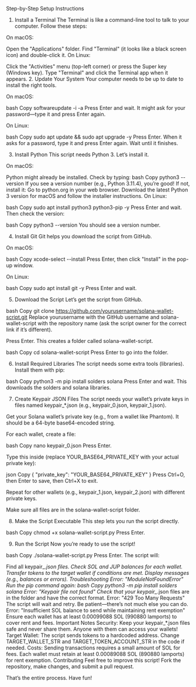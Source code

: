 Step-by-Step Setup Instructions
1. Install a Terminal
The Terminal is like a command-line tool to talk to your computer. Follow these steps:

On macOS:

Open the "Applications" folder.
Find "Terminal" (it looks like a black screen icon) and double-click it.
On Linux:

Click the "Activities" menu (top-left corner) or press the Super key (Windows key).
Type "Terminal" and click the Terminal app when it appears.
2. Update Your System
Your computer needs to be up to date to install the right tools.

On macOS:

bash
Copy
softwareupdate -i -a
Press Enter and wait. It might ask for your password—type it and press Enter again.

On Linux:

bash
Copy
sudo apt update && sudo apt upgrade -y
Press Enter. When it asks for a password, type it and press Enter again. Wait until it finishes.

3. Install Python
This script needs Python 3. Let’s install it.

On macOS:

Python might already be installed. Check by typing:
bash
Copy
python3 --version
If you see a version number (e.g., Python 3.11.4), you’re good! If not, install it:
Go to python.org in your web browser.
Download the latest Python 3 version for macOS and follow the installer instructions.
On Linux:

bash
Copy
sudo apt install python3 python3-pip -y
Press Enter and wait. Then check the version:

bash
Copy
python3 --version
You should see a version number.

4. Install Git
Git helps you download the script from GitHub.

On macOS:

bash
Copy
xcode-select --install
Press Enter, then click "Install" in the pop-up window.

On Linux:

bash
Copy
sudo apt install git -y
Press Enter and wait.

5. Download the Script
Let’s get the script from GitHub.

bash
Copy
git clone https://github.com/yourusername/solana-wallet-script.git
Replace yourusername with the GitHub username and solana-wallet-script with the repository name (ask the script owner for the correct link if it’s different).

Press Enter. This creates a folder called solana-wallet-script.

bash
Copy
cd solana-wallet-script
Press Enter to go into the folder.

6. Install Required Libraries
The script needs some extra tools (libraries). Install them with pip:

bash
Copy
python3 -m pip install solders solana
Press Enter and wait. This downloads the solders and solana libraries.

7. Create Keypair JSON Files
The script needs your wallet’s private keys in files named keypair_*.json (e.g., keypair_0.json, keypair_1.json).

Get your Solana wallet’s private key (e.g., from a wallet like Phantom). It should be a 64-byte base64-encoded string.

For each wallet, create a file:

bash
Copy
nano keypair_0.json
Press Enter.

Type this inside (replace YOUR_BASE64_PRIVATE_KEY with your actual private key):

json
Copy
{
  "private_key": "YOUR_BASE64_PRIVATE_KEY"
}
Press Ctrl+O, then Enter to save, then Ctrl+X to exit.

Repeat for other wallets (e.g., keypair_1.json, keypair_2.json) with different private keys.

Make sure all files are in the solana-wallet-script folder.

8. Make the Script Executable
This step lets you run the script directly.

bash
Copy
chmod +x solana-wallet-script.py
Press Enter.

9. Run the Script
Now you’re ready to use the script!

bash
Copy
./solana-wallet-script.py
Press Enter. The script will:

Find all keypair_*.json files.
Check SOL and JUP balances for each wallet.
Transfer tokens to the target wallet if conditions are met.
Display messages (e.g., balances or errors).
Troubleshooting
Error: "ModuleNotFoundError"
Run the pip command again:
bash
Copy
python3 -m pip install solders solana
Error: "Keypair file not found"
Check that your keypair_*.json files are in the folder and have the correct format.
Error: "429 Too Many Requests"
The script will wait and retry. Be patient—there’s not much else you can do.
Error: "Insufficient SOL balance to send while maintaining rent exemption"
Ensure each wallet has at least 0.00099088 SOL (990880 lamports) to cover rent and fees.
Important Notes
Security: Keep your keypair_*.json files safe and never share them. Anyone with them can access your wallets!
Target Wallet: The script sends tokens to a hardcoded address. Change TARGET_WALLET_STR and TARGET_TOKEN_ACCOUNT_STR in the code if needed.
Costs: Sending transactions requires a small amount of SOL for fees. Each wallet must retain at least 0.00089088 SOL (890880 lamports) for rent exemption.
Contributing
Feel free to improve this script! Fork the repository, make changes, and submit a pull request.

That’s the entire process. Have fun!
